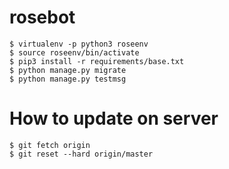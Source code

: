 # rosebot
```
$ virtualenv -p python3 roseenv
$ source roseenv/bin/activate
$ pip3 install -r requirements/base.txt
$ python manage.py migrate
$ python manage.py testmsg
```

# How to update on server
```
$ git fetch origin
$ git reset --hard origin/master
```
